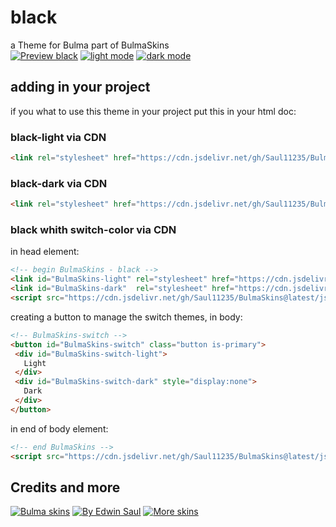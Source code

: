 # black            
a Theme for Bulma part of BulmaSkins             
[![ Preview black ](https://img.shields.io/badge/-Preview_black-red)](https://saul11235.github.io/BulmaSkins?skin=black)
[![ light mode ](https://img.shields.io/badge/-light_mode-black)](https://saul11235.github.io/BulmaSkins?skin=black&dark=false)
[![ dark mode ](https://img.shields.io/badge/-dark_mode-black)](https://saul11235.github.io/BulmaSkins?skin=black&dark=true)
## adding in your project
if you what to use this theme in your project put this in your html doc:
### black-light via CDN
```html
<link rel="stylesheet" href="https://cdn.jsdelivr.net/gh/Saul11235/BulmaSkins@latest/css/black.light.css">
```
### black-dark via CDN
```html
<link rel="stylesheet" href="https://cdn.jsdelivr.net/gh/Saul11235/BulmaSkins@latest/css/black.dark.css">
```
### black whith switch-color via CDN
in head element:
```html
<!-- begin BulmaSkins - black -->
<link id="BulmaSkins-light" rel="stylesheet" href="https://cdn.jsdelivr.net/gh/Saul11235/BulmaSkins@latest/css/black.light.css">
<link id="BulmaSkins-dark"  rel="stylesheet" href="https://cdn.jsdelivr.net/gh/Saul11235/BulmaSkins@latest/css/black.dark.css">
<script src="https://cdn.jsdelivr.net/gh/Saul11235/BulmaSkins@latest/js/cdn/first.js"></script>
```
creating a button to manage the switch themes, in body:            
```html
<!-- BulmaSkins-switch -->
<button id="BulmaSkins-switch" class="button is-primary">
 <div id="BulmaSkins-switch-light">
   Light
 </div>
 <div id="BulmaSkins-switch-dark" style="display:none">
   Dark
 </div>
</button>
```
in end of body element:            
```html
<!-- end BulmaSkins -->
<script src="https://cdn.jsdelivr.net/gh/Saul11235/BulmaSkins@latest/js/cdn/last.js"></script>
```
## Credits and more 
[![Bulma skins](https://img.shields.io/badge/-Bulma_skins-blue)](https://saul11235.github.io/BulmaSkins/)
[![By Edwin Saul](https://img.shields.io/badge/-By_Edwin_Saul-black)](https://edwinsaul.com)
[![More skins](https://img.shields.io/badge/-More_skins-white)](https://github.com/Saul11235/BulmaSkins)
